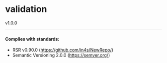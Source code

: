 # validation
v1.0.0



___
#### Complies with standards:

- RSR v0.90.0 (https://github.com/in4s/NewRepo/)
- Semantic Versioning 2.0.0 (https://semver.org/)

